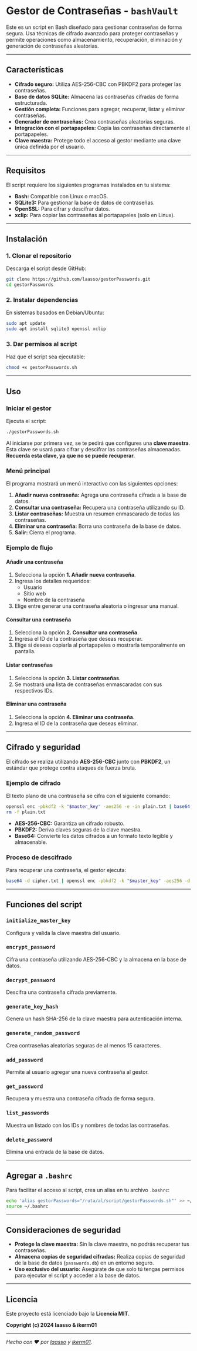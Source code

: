 # Gestor de Contraseñas - `bashVault`

Este es un script en Bash diseñado para gestionar contraseñas de forma segura. Usa técnicas de cifrado avanzado para proteger contraseñas y permite operaciones como almacenamiento, recuperación, eliminación y generación de contraseñas aleatorias.

---

## **Características**

- **Cifrado seguro:** Utiliza AES-256-CBC con PBKDF2 para proteger las contraseñas.  
- **Base de datos SQLite:** Almacena las contraseñas cifradas de forma estructurada.  
- **Gestión completa:** Funciones para agregar, recuperar, listar y eliminar contraseñas.  
- **Generador de contraseñas:** Crea contraseñas aleatorias seguras.  
- **Integración con el portapapeles:** Copia las contraseñas directamente al portapapeles.  
- **Clave maestra:** Protege todo el acceso al gestor mediante una clave única definida por el usuario.

---

## **Requisitos**

El script requiere los siguientes programas instalados en tu sistema:

- **Bash:** Compatible con Linux o macOS.
- **SQLite3:** Para gestionar la base de datos de contraseñas.
- **OpenSSL:** Para cifrar y descifrar datos.
- **xclip:** Para copiar las contraseñas al portapapeles (solo en Linux).

---

## **Instalación**

### **1. Clonar el repositorio**
Descarga el script desde GitHub:  
```bash
git clone https://github.com/laasso/gestorPasswords.git
cd gestorPasswords
```

### **2. Instalar dependencias**
En sistemas basados en Debian/Ubuntu:  
```bash
sudo apt update
sudo apt install sqlite3 openssl xclip
```

### **3. Dar permisos al script**
Haz que el script sea ejecutable:  
```bash
chmod +x gestorPasswords.sh
```

---

## **Uso**

### **Iniciar el gestor**
Ejecuta el script:  
```bash
./gestorPasswords.sh
```

Al iniciarse por primera vez, se te pedirá que configures una **clave maestra**. Esta clave se usará para cifrar y descifrar las contraseñas almacenadas. **Recuerda esta clave, ya que no se puede recuperar.**

### **Menú principal**
El programa mostrará un menú interactivo con las siguientes opciones:  
1. **Añadir nueva contraseña:** Agrega una contraseña cifrada a la base de datos.  
2. **Consultar una contraseña:** Recupera una contraseña utilizando su ID.  
3. **Listar contraseñas:** Muestra un resumen enmascarado de todas las contraseñas.  
4. **Eliminar una contraseña:** Borra una contraseña de la base de datos.  
5. **Salir:** Cierra el programa.

### **Ejemplo de flujo**

#### **Añadir una contraseña**
1. Selecciona la opción **1. Añadir nueva contraseña**.
2. Ingresa los detalles requeridos:
   - Usuario
   - Sitio web
   - Nombre de la contraseña
3. Elige entre generar una contraseña aleatoria o ingresar una manual.

#### **Consultar una contraseña**
1. Selecciona la opción **2. Consultar una contraseña**.
2. Ingresa el ID de la contraseña que deseas recuperar.
3. Elige si deseas copiarla al portapapeles o mostrarla temporalmente en pantalla.

#### **Listar contraseñas**
1. Selecciona la opción **3. Listar contraseñas**.
2. Se mostrará una lista de contraseñas enmascaradas con sus respectivos IDs.

#### **Eliminar una contraseña**
1. Selecciona la opción **4. Eliminar una contraseña**.
2. Ingresa el ID de la contraseña que deseas eliminar.

---

## **Cifrado y seguridad**

El cifrado se realiza utilizando **AES-256-CBC** junto con **PBKDF2**, un estándar que protege contra ataques de fuerza bruta.  

### **Ejemplo de cifrado**  
El texto plano de una contraseña se cifra con el siguiente comando:
```bash
openssl enc -pbkdf2 -k "$master_key" -aes256 -e -in plain.txt | base64 > cipher.txt
rm -f plain.txt
```

- **AES-256-CBC:** Garantiza un cifrado robusto.
- **PBKDF2:** Deriva claves seguras de la clave maestra.
- **Base64:** Convierte los datos cifrados a un formato texto legible y almacenable.

### **Proceso de descifrado**
Para recuperar una contraseña, el gestor ejecuta:  
```bash
base64 -d cipher.txt | openssl enc -pbkdf2 -k "$master_key" -aes256 -d
```

---

## **Funciones del script**

### **`initialize_master_key`**  
Configura y valida la clave maestra del usuario.

### **`encrypt_password`**  
Cifra una contraseña utilizando AES-256-CBC y la almacena en la base de datos.

### **`decrypt_password`**  
Descifra una contraseña cifrada previamente.

### **`generate_key_hash`**  
Genera un hash SHA-256 de la clave maestra para autenticación interna.

### **`generate_random_password`**  
Crea contraseñas aleatorias seguras de al menos 15 caracteres.

### **`add_password`**  
Permite al usuario agregar una nueva contraseña al gestor.

### **`get_password`**  
Recupera y muestra una contraseña cifrada de forma segura.

### **`list_passwords`**  
Muestra un listado con los IDs y nombres de todas las contraseñas.

### **`delete_password`**  
Elimina una entrada de la base de datos.

---

## **Agregar a `.bashrc`**

Para facilitar el acceso al script, crea un alias en tu archivo `.bashrc`:
```bash
echo 'alias gestorPasswords="/ruta/al/script/gestorPasswords.sh"' >> ~/.bashrc
source ~/.bashrc
```

---

## **Consideraciones de seguridad**

- **Protege la clave maestra:** Sin la clave maestra, no podrás recuperar tus contraseñas.  
- **Almacena copias de seguridad cifradas:** Realiza copias de seguridad de la base de datos (`passwords.db`) en un entorno seguro.  
- **Uso exclusivo del usuario:** Asegúrate de que solo tú tengas permisos para ejecutar el script y acceder a la base de datos.

---

## **Licencia**

Este proyecto está licenciado bajo la **Licencia MIT**.  

**Copyright (c) 2024 laasso & ikerm01**

---

*Hecho con ❤️ por [laasso](https://github.com/laasso) y [ikerm01](https://github.com/ikerm01).*
